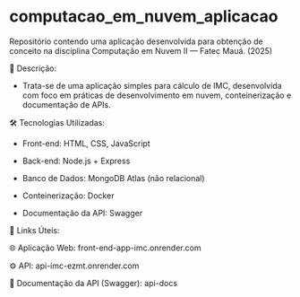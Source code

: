 # computacao_em_nuvem_aplicacao
Repositório contendo uma aplicação desenvolvida para obtenção de conceito na disciplina Computação em Nuvem II — Fatec Mauá. (2025)

📌 Descrição:

- Trata-se de uma aplicação simples para cálculo de IMC, desenvolvida com foco em práticas de desenvolvimento em nuvem, conteinerização e documentação de APIs.

🛠️ Tecnologias Utilizadas:

- Front-end: HTML, CSS, JavaScript

- Back-end: Node.js + Express

- Banco de Dados: MongoDB Atlas (não relacional)

- Conteinerização: Docker

- Documentação da API: Swagger

🔗 Links Úteis:

🌐 Aplicação Web: front-end-app-imc.onrender.com

⚙️ API: api-imc-ezmt.onrender.com

📄 Documentação da API (Swagger): api-docs

